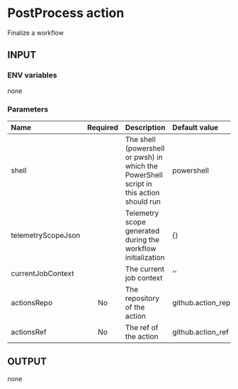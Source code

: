 # PostProcess action

Finalize a workflow

## INPUT

### ENV variables

none

### Parameters

| Name | Required | Description | Default value |
| :-- | :-: | :-- | :-- |
| shell | | The shell (powershell or pwsh) in which the PowerShell script in this action should run | powershell |
| telemetryScopeJson | | Telemetry scope generated during the workflow initialization | {} |
| currentJobContext | | The current job context | '' |
| actionsRepo | No | The repository of the action | github.action_repository |
| actionsRef | No | The ref of the action | github.action_ref |

## OUTPUT

none
